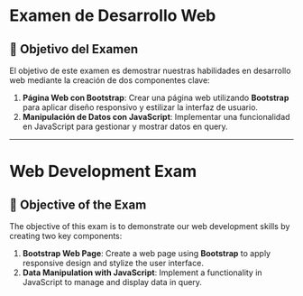 # Examen de Desarrollo Web

## 🎯 Objetivo del Examen

El objetivo de este examen es demostrar nuestras habilidades en desarrollo web mediante la creación de dos componentes clave:

1. **Página Web con Bootstrap**: Crear una página web utilizando **Bootstrap** para aplicar diseño responsivo y estilizar la interfaz de usuario.
2. **Manipulación de Datos con JavaScript**: Implementar una funcionalidad en JavaScript para gestionar y mostrar datos en query.
---
# Web Development Exam

## 🎯 Objective of the Exam

The objective of this exam is to demonstrate our web development skills by creating two key components:

1. **Bootstrap Web Page**: Create a web page using **Bootstrap** to apply responsive design and stylize the user interface.
2. **Data Manipulation with JavaScript**: Implement a functionality in JavaScript to manage and display data in query.
